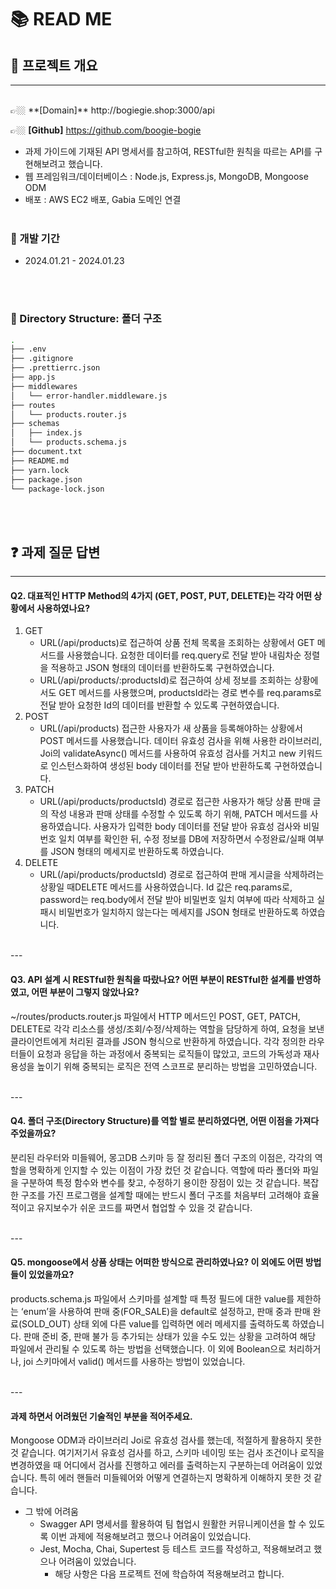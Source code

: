 # 📚 READ ME

## 📌 프로젝트 개요
---
<br>
👉🏼 **[Domain]** http://bogiegie.shop:3000/api

👉🏼 **[Github]** https://github.com/boogie-bogie
<br>
+ 과제 가이드에 기재된 API 명세서를 참고하여, RESTful한 원칙을 따르는 API를 구현해보려고 했습니다.
+ 웹 프레임워크/데이터베이스 : Node.js, Express.js, MongoDB, Mongoose ODM
+ 배포 : AWS EC2 배포, Gabia 도메인 연결 
<br><br>
### 🔧 개발 기간
+ 2024.01.21 - 2024.01.23

<br><br>
### 📁 Directory Structure: 폴더 구조


```bash
.
├── .env
├── .gitignore
├── .prettierrc.json
├── app.js
├── middlewares
│   └── error-handler.middleware.js
├── routes
│   └── products.router.js
├── schemas
│   ├── index.js
│   └── products.schema.js
├── document.txt
├── README.md
├── yarn.lock
├── package.json
└── package-lock.json

```
<br><br>
## ❓ 과제 질문 답변
---

#### Q2. 대표적인 HTTP Method의 4가지 (GET, POST, PUT, DELETE)는 각각 어떤 상황에서 사용하였나요?

1. GET
   - URL(/api/products)로 접근하여 상품 전체 목록을 조회하는 상황에서 GET 메서드를 사용했습니다. 요청한 데이터를 req.query로 전달 받아 내림차순 정렬을 적용하고 JSON 형태의 데이터를 반환하도록 구현하였습니다.
   - URL(/api/products/:productsId)로 접근하여 상세 정보를 조회하는 상황에서도 GET 메서드를 사용했으며, productsId라는 경로 변수를 req.params로 전달 받아 요청한 Id의 데이터를 반환할 수 있도록 구현하였습니다.
2. POST
   - URL(/api/products) 접근한 사용자가 새 상품을 등록해야하는 상황에서 POST 메서드를 사용했습니다. 데이터 유효성 검사을 위해 사용한 라이브러리, Joi의 validateAsync() 메서드를 사용하여 유효성 검사를 거치고 new 키워드로 인스턴스화하여 생성된 body 데이터를 전달 받아 반환하도록 구현하였습니다.
3. PATCH
   - URL(/api/products/productsId) 경로로 접근한 사용자가 해당 상품 판매 글의 작성 내용과 판매 상태를 수정할 수 있도록 하기 위해, PATCH 메서드를 사용하였습니다. 사용자가 입력한 body 데이터를 전달 받아 유효성 검사와 비밀번호 일치 여부를 확인한 뒤, 수정 정보를 DB에 저장하면서 수정완료/실패 여부를 JSON 형태의 메세지로 반환하도록 하였습니다.
4. DELETE
   - URL(/api/products/productsId) 경로로 접근하여 판매 게시글을 삭제하려는 상황일 때DELETE 메서드를 사용하였습니다. Id 값은 req.params로, password는 req.body에서 전달 받아 비밀번호 일치 여부에 따라 삭제하고 실패시 비밀번호가 일치하지 않는다는 메세지를 JSON 형태로 반환하도록 하였습니다.

<br>
---
<br>

#### Q3. API 설계 시 RESTful한 원칙을 따랐나요? 어떤 부분이 RESTful한 설계를 반영하였고, 어떤 부분이 그렇지 않았나요?

~/routes/products.router.js 파일에서 HTTP 메서드인 POST, GET, PATCH, DELETE로 각각 리소스를 생성/조회/수정/삭제하는 역할을 담당하게 하여, 요청을 보낸 클라이언트에게 처리된 결과를 JSON 형식으로 반환하게 하였습니다. 각각 정의한 라우터들이 요청과 응답을 하는 과정에서 중복되는 로직들이 많았고, 코드의 가독성과 재사용성을 높이기 위해 중복되는 로직은 전역 스코프로 분리하는 방법을 고민하였습니다.

<br>
---
<br>

#### Q4. 폴더 구조(Directory Structure)를 역할 별로 분리하였다면, 어떤 이점을 가져다 주었을까요?

분리된 라우터와 미들웨어, 몽고DB 스키마 등 잘 정리된 폴더 구조의 이점은, 각각의 역할을 명확하게 인지할 수 있는 이점이 가장 컸던 것 같습니다. 역할에 따라 폴더와 파일을 구분하여 특정 함수와 변수를 찾고, 수정하기 용이한 장점이 있는 것 같습니다. 복잡한 구조를 가진 프로그램을 설계할 때에는 반드시 폴더 구조를 처음부터 고려해야 효율적이고 유지보수가 쉬운 코드를 짜면서 협업할 수 있을 것 같습니다.

<br>
---
<br>

#### Q5. mongoose에서 상품 상태는 어떠한 방식으로 관리하였나요? 이 외에도 어떤 방법들이 있었을까요?

products.schema.js 파일에서 스키마를 설계할 때 특정 필드에 대한 value를 제한하는 ‘enum’을 사용하여 판매 중(FOR_SALE)을 default로 설정하고, 판매 중과 판매 완료(SOLD_OUT) 상태 외에 다른 value를 입력하면 에러 메세지를 출력하도록 하였습니다. 판매 준비 중, 판매 불가 등 추가되는 상태가 있을 수도 있는 상황을 고려하여 해당 파일에서 관리될 수 있도록 하는 방법을 선택했습니다. 이 외에 Boolean으로 처리하거나, joi 스키마에서 valid() 메서드를 사용하는 방법이 있었습니다.

<br>
---
<br>

#### 과제 하면서 어려웠던 기술적인 부분을 적어주세요.

Mongoose ODM과 라이브러리 Joi로 유효성 검사를 했는데, 적절하게 활용하지 못한 것 같습니다. 여기저기서 유효성 검사를 하고, 스키마 네이밍 또는 검사 조건이나 로직을 변경하였을 때 어디에서 검사를 진행하고 에러를 출력하는지 구분하는데 어려움이 있었습니다. 특히 에러 핸들러 미들웨어와 어떻게 연결하는지 명확하게 이해하지 못한 것 같습니다.

- 그 밖에 어려움
  - Swagger API 명세서를 활용하여 팀 협업시 원활한 커뮤니케이션을 할 수 있도록 이번 과제에 적용해보려고 했으나 어려움이 있었습니다.
  - Jest, Mocha, Chai, Supertest 등 테스트 코드를 작성하고, 적용해보려고 했으나 어려움이 있었습니다.
    * 해당 사항은 다음 프로젝트 전에 학습하여 적용해보려고 합니다.
